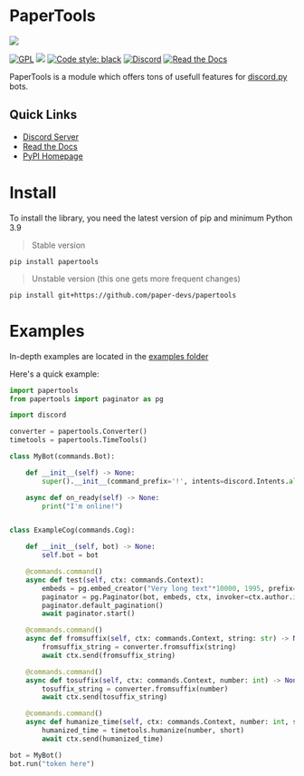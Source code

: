 # PaperTools

![](https://avatars.githubusercontent.com/u/159441854?s=200&v=4)

[![GPL](https://img.shields.io/github/license/paper-devs/papertools?color=2f2f2f)](https://github.com/paper-devs/papertools/blob/main/LICENSE) ![](https://img.shields.io/pypi/pyversions/papertools?color=2f2f2f) [![Code style: black](https://img.shields.io/badge/code%20style-black-000000.svg)](https://github.com/psf/black)
[![Discord](https://img.shields.io/discord/991705424866852977?color=%237289DA&label=Paper%20Devs&logo=discord&logoColor=white)](https://discord.gg/JV8CmQM7ma) [![Read the Docs](https://readthedocs.org/projects/papertools/badge/?version=latest)](https://papertools.readthedocs.io/en/latest/)

PaperTools is a module which offers tons of usefull features for [discord.py](https://github.com/Rapptz/discord.py) bots.

## Quick Links
- [Discord Server](https://discord.gg/JV8CmQM7ma)
- [Read the Docs](https://papertools.readthedocs.io/en/latest/)
- [PyPI Homepage](https://pypi.org/project/papertools/)

# Install
To install the library, you need the latest version of pip and minimum Python 3.9

> Stable version
```
pip install papertools
```

> Unstable version (this one gets more frequent changes)
```
pip install git+https://github.com/paper-devs/papertools
```

# Examples
In-depth examples are located in the [examples folder](https://github.com/paper-devs/papertools/tree/main/examples)

Here's a quick example:

```py
import papertools
from papertools import paginator as pg

import discord

converter = papertools.Converter()
timetools = papertools.TimeTools()

class MyBot(commands.Bot):

    def __init__(self) -> None:
        super().__init__(command_prefix='!', intents=discord.Intents.all())

    async def on_ready(self) -> None:
        print("I'm online!")


class ExampleCog(commands.Cog):

    def __init__(self, bot) -> None:
        self.bot = bot

    @commands.command()
    async def test(self, ctx: commands.Context):
        embeds = pg.embed_creator("Very long text"*10000, 1995, prefix='```\n', suffix='\n```')
        paginator = pg.Paginator(bot, embeds, ctx, invoker=ctx.author.id)
        paginator.default_pagination()
        await paginator.start()

    @commands.command()
    async def fromsuffix(self, ctx: commands.Context, string: str) -> None:
        fromsuffix_string = converter.fromsuffix(string)
        await ctx.send(fromsuffix_string)

    @commands.command()
    async def tosuffix(self, ctx: commands.Context, number: int) -> None:
        tosuffix_string = converter.fromsuffix(number)
        await ctx.send(tosuffix_string)

    @commands.command()
    async def humanize_time(self, ctx: commands.Context, number: int, short: bool) -> None:
        humanized_time = timetools.humanize(number, short)
        await ctx.send(humanized_time)

bot = MyBot()
bot.run("token here")
```